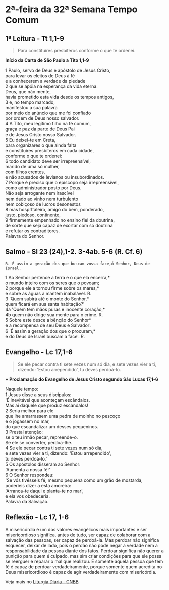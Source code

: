 # 2ª-feira da 32ª Semana Tempo Comum

## 1ª Leitura - Tt 1,1-9

> Para constituíres presbíteros conforme o que te ordenei.

**Início da Carta de São Paulo a Tito 1,1-9**

1 Paulo, servo de Deus e apóstolo de Jesus Cristo,   
 para levar os eleitos de Deus à fé   
 e a conhecerem a verdade da piedade   
2 que se apóia na esperança da vida eterna.   
 Deus, que não mente,   
 havia prometido esta vida desde os tempos antigos,   
3 e, no tempo marcado,   
 manifestou a sua palavra   
 por meio do anúncio que me foi confiado   
 por ordem de Deus nosso salvador.   
4 A Tito, meu legítimo filho na fé comum,   
 graça e paz da parte de Deus Pai   
 e de Jesus Cristo nosso Salvador.   
5 Eu deixei-te em Creta,   
 para organizares o que ainda falta   
 e constituíres presbíteros em cada cidade,   
 conforme o que te ordenei:   
6 todo candidato deve ser irrepreensível,   
 marido de uma só mulher,   
 com filhos crentes,   
 e não acusados de levianos ou insubordinados.   
7 Porque é preciso que o epíscopo seja irrepreensível,   
 como administrador posto por Deus.   
 Não seja arrogante nem irascível   
 nem dado ao vinho nem turbulento   
 nem cobiçoso de lucros desonestos   
8 mas hospi1taleiro, amigo do bem, ponderado,   
 justo, piedoso, continente,   
9 firmemente empenhado no ensino fiel da doutrina,   
 de sorte que seja capaz de exortar com só doutrina   
 e refutar os contraditores.   
 Palavra do Senhor.

## Salmo - Sl 23 (24),1-2. 3-4ab. 5-6 (R. Cf. 6)

`R. É assim a geração dos que buscam vossa face,ó Senhor, Deus de Israel.`

1 Ao Senhor pertence a terra e o que ela encerra,*   
 o mundo inteiro com os seres que o povoam;    
2 porque ele a tornou firme sobre os mares,*   
 e sobre as águas a mantém inabalável. R.    
3 'Quem subirá até o monte do Senhor,*   
 quem ficará em sua santa habitação?'    
4a 'Quem tem mãos puras e inocente coração,*     
4b quem não dirige sua  mente para o crime. R.    
5 Sobre este desce a bênção do Senhor*   
 e a recompensa de seu Deus e Salvador'.    
6 'É assim a geração dos que o procuram,*   
 e do Deus de Israel buscam a face'. R.

## Evangelho - Lc 17,1-6

> Se ele pecar contra ti sete vezes num só dia, e sete vezes vier a ti, dizendo: 'Estou arrependido', tu deves perdoá-lo.

**+ Proclamação do Evangelho de Jesus Cristo segundo São Lucas    17,1-6**

Naquele tempo:   
1 Jesus disse a seus discípulos:   
 'É inevitável que aconteçam escândalos.   
 Mas ai daquele que produz escândalos!   
2 Seria melhor para ele   
 que lhe amarrassem uma pedra de moinho no pescoço   
 e o jogassem no mar,   
 do que escandalizar um desses pequeninos.   
3 Prestai atenção:   
 se o teu irmão pecar, repreende-o.   
 Se ele se converter, perdoa-lhe.   
4 Se ele pecar contra ti sete vezes num só dia,   
 e sete vezes vier a ti, dizendo: 'Estou arrependido',   
 tu deves perdoá-lo.'   
5 Os apóstolos disseram ao Senhor:   
 'Aumenta a nossa fé!'   
6 O Senhor respondeu:   
 'Se vós tivésseis fé, mesmo pequena como um grão de mostarda,   
 poderíeis dizer a esta amoreira:   
 'Arranca-te daqui e planta-te no mar',   
 e ela vos obedeceria.   
 Palavra da Salvação.

## Reflexão - Lc 17, 1-6

A misericórdia é um dos valores evangélicos mais importantes e ser misericordioso significa, antes de tudo, ser capaz de colaborar com a salvação das pessoas, ser capaz de perdoá-la. Mas perdoar não significa esquecer, deixar de lado, pois o perdão não pode negar a verdade nem a responsabilidade da pessoa diante dos fatos. Perdoar significa não querer a punição para quem é culpado, mas sim criar condições para que ele possa se reerguer e reparar o mal que realizou. E somente aquela pessoa que tem fé é capaz de perdoar verdadeiramente, porque somente quem acredita no Deus misericordioso é capaz de agir verdadeiramente com misericórdia.

Veja mais no [Liturgia Diária - CNBB](http://liturgiadiaria.cnbb.org.br/app/user/user/UserView.php?ano=2016&mes=11&dia=7)